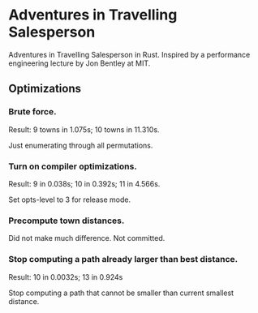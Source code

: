 # Adventures in Travelling Salesperson
Adventures in Travelling Salesperson in Rust. Inspired by a performance 
engineering lecture by Jon Bentley at MIT.

## Optimizations

### Brute force.
Result: 9 towns in 1.075s; 10 towns in 11.310s.

Just enumerating through all permutations.

### Turn on compiler optimizations.
Result: 9 in 0.038s; 10 in 0.392s; 11 in 4.566s.

Set opts-level to 3 for release mode.

### Precompute town distances.
Did not make much difference. Not committed.

### Stop computing a path already larger than best distance.
Result: 10 in 0.0032s; 13 in 0.924s

Stop computing a path that cannot be smaller than current smallest distance.
